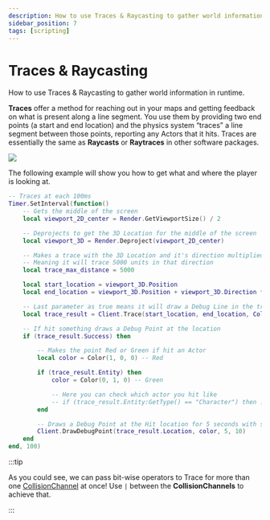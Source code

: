 ```yaml
---
description: How to use Traces & Raycasting to gather world information in runtime
sidebar_position: 7
tags: [scripting]
---
```


# Traces & Raycasting

 How to use Traces & Raycasting to gather world information in runtime.

**Traces** offer a method for reaching out in your maps and getting feedback on what is present along a line segment. You use them by providing two end points \(a start and end location\) and the physics system “traces” a line segment between those points, reporting any Actors that it hits. Traces are essentially the same as **Raycasts** or **Raytraces** in other software packages. 

![](/img/docs/traces-raycasting.jpg)

The following example will show you how to get what and where the player is looking at.

```lua title="Client/Index.lua"
-- Traces at each 100ms
Timer.SetInterval(function()
    -- Gets the middle of the screen
    local viewport_2D_center = Render.GetViewportSize() / 2

    -- Deprojects to get the 3D Location for the middle of the screen
    local viewport_3D = Render.Deproject(viewport_2D_center)

    -- Makes a trace with the 3D Location and it's direction multiplied by 5000
    -- Meaning it will trace 5000 units in that direction
    local trace_max_distance = 5000

    local start_location = viewport_3D.Position
    local end_location = viewport_3D.Position + viewport_3D.Direction * trace_max_distance

    -- Last parameter as true means it will draw a Debug Line in the traced segment
    local trace_result = Client.Trace(start_location, end_location, CollisionChannel.WorldStatic | CollisionChannel.PhysicsBody, false, true, false, true)

    -- If hit something draws a Debug Point at the location
    if (trace_result.Success) then

        -- Makes the point Red or Green if hit an Actor
        local color = Color(1, 0, 0) -- Red

        if (trace_result.Entity) then
            color = Color(0, 1, 0) -- Green

            -- Here you can check which actor you hit like
            -- if (trace_result.Entity:GetType() == "Character") then ...
        end

        -- Draws a Debug Point at the Hit location for 5 seconds with size 10
        Client.DrawDebugPoint(trace_result.Location, color, 5, 10)
    end
end, 100)
```

:::tip

As you could see, we can pass bit-wise operators to Trace for more than one [CollisionChannel](/docs/scripting-reference/glossary/enums#collisionchannel) at once! Use `|` between the **CollisionChannels** to achieve that.

:::

